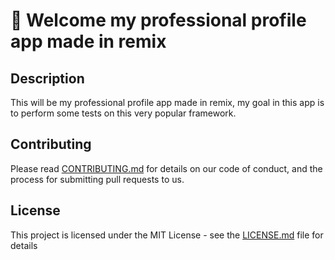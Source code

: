 # 👤 Welcome my professional profile app made in remix

## Description

This will be my professional profile app made in remix, my goal in this app is to perform some tests on this very popular framework.

## Contributing

Please read [CONTRIBUTING.md](CONTRIBUTING.md) for details on our code of conduct, and the process for submitting pull requests to us.

## License

This project is licensed under the MIT License - see the [LICENSE.md](LICENSE.md) file for details